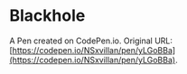 # Blackhole

A Pen created on CodePen.io. Original URL: [https://codepen.io/NSxvillan/pen/yLGoBBa](https://codepen.io/NSxvillan/pen/yLGoBBa).

